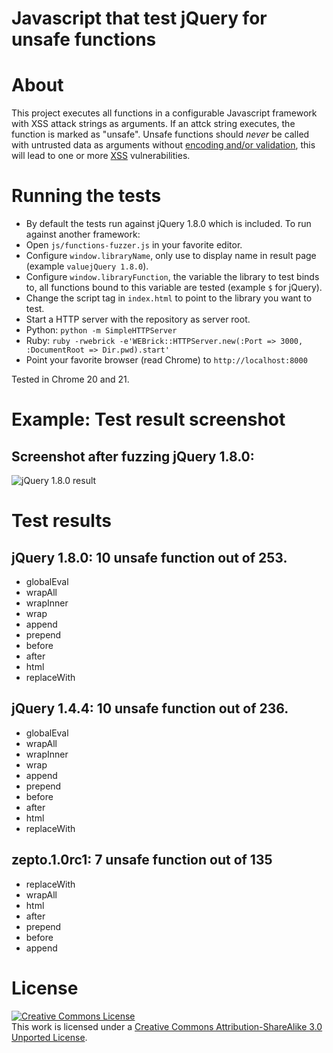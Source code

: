 # Javascript that test jQuery for unsafe functions 

# About
This project executes all functions in a configurable Javascript framework with XSS attack strings as arguments. If an attck string executes, the function is marked as "unsafe". Unsafe functions should *never* be called with untrusted data as arguments without [encoding and/or validation](https://www.owasp.org/index.php/Abridged_XSS_Prevention_Cheat_Sheet), this will lead to one or more [XSS](https://www.owasp.org/index.php/XSS) vulnerabilities.


# Running the tests
* By default the tests run against jQuery 1.8.0 which is included. To run against another framework:
 * Open `js/functions-fuzzer.js` in your favorite editor.
  * Configure `window.libraryName`, only use to display name in result page (example `valuejQuery 1.8.0`).
  * Configure `window.libraryFunction`, the variable the library to test binds to, all functions bound to this variable are tested (example `$` for jQuery).
 * Change the script tag in `index.html` to point to the library you want to test.
* Start a HTTP server with the repository as server root.
 * Python: `python -m SimpleHTTPServer`
 * Ruby: `ruby -rwebrick -e'WEBrick::HTTPServer.new(:Port => 3000, :DocumentRoot => Dir.pwd).start'`
* Point your favorite browser (read Chrome) to `http://localhost:8000`

Tested in Chrome 20 and 21.

# Example: Test result screenshot
## Screenshot after fuzzing jQuery 1.8.0:

![jQuery 1.8.0 result](https://raw.github.com/kozmic/js-library-xss-fuzzer/master/css/test_run_example_jquery_180.png)


# Test results

## jQuery 1.8.0: 10 unsafe function out of 253.
* globalEval
* wrapAll
* wrapInner
* wrap
* append
* prepend
* before
* after
* html
* replaceWith

## jQuery 1.4.4: 10 unsafe function out of 236.
* globalEval
* wrapAll
* wrapInner
* wrap
* append
* prepend
* before
* after
* html
* replaceWith



## zepto.1.0rc1: 7 unsafe function out of 135
* replaceWith
* wrapAll
* html
* after
* prepend
* before
* append


# License

<a rel="license" href="http://creativecommons.org/licenses/by-sa/3.0/"><img alt="Creative Commons License" style="border-width:0" src="http://i.creativecommons.org/l/by-sa/3.0/88x31.png" /></a><br />This work is licensed under a <a rel="license" href="http://creativecommons.org/licenses/by-sa/3.0/">Creative Commons Attribution-ShareAlike 3.0 Unported License</a>.
